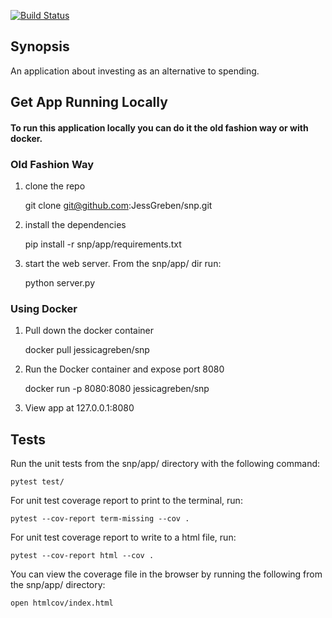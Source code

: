 [![Build Status](https://travis-ci.org/JessicaGreben/snp.svg?branch=master)](https://travis-ci.org/JessicaGreben/snp)

## Synopsis
An application about investing as an alternative to spending.  

## Get App Running Locally

#### To run this application locally you can do it the old fashion way or with docker.

### Old Fashion Way

1. clone the repo

    git clone git@github.com:JessGreben/snp.git
  
2. install the dependencies

    pip install -r snp/app/requirements.txt
    
3. start the web server. From the snp/app/ dir run:

    python server.py
    
### Using Docker
    
1. Pull down the docker container
    
    docker pull jessicagreben/snp

2. Run the Docker container and expose port 8080

    docker run -p 8080:8080 jessicagreben/snp
    
3. View app at 127.0.0.1:8080
    
## Tests

Run the unit tests from the snp/app/ directory with the following command:

    pytest test/
 
For unit test coverage report to print to the terminal, run:

    pytest --cov-report term-missing --cov .
    
For unit test coverage report to write to a html file, run:

    pytest --cov-report html --cov .
    
You can view the coverage file in the browser by running the following from the snp/app/ directory:

    open htmlcov/index.html
